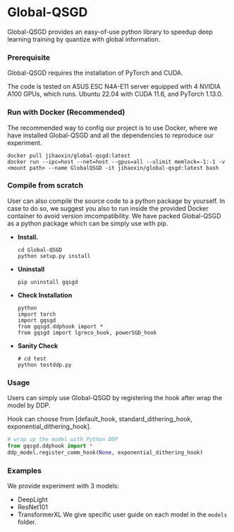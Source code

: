 # Global-QSGD
Global-QSGD provides an easy-of-use python library to speedup deep learning training by quantize with global information.

### Prerequisite

Global-QSGD requires the installation of PyTorch and CUDA.

The code is tested on ASUS ESC N4A-E11 server equipped with 4 NVIDIA A100 GPUs, which runs. Ubuntu 22.04 with CUDA 11.6, and PyTorch 1.13.0.

### Run with Docker (Recommended)
The recommended way to config our project is to use Docker, where we have installed Global-QSGD and all the dependencies to reproduce our experiment.
```shell
docker pull jihaoxin/global-qsgd:latest
docker run --ipc=host --net=host --gpus=all --ulimit memlock=-1:-1 -v <mount path> --name GlobalQSGD -it jihaoxin/global-qsgd:latest bash
```


### Compile from scratch
User can also compile the source code to a python package by yourself.
In case to do so, we suggest you also to run inside the provided Docker container to avoid version imcompatibility.
We have packed Global-QSGD as a python package which can be simply use with pip.
* **Install.** 
    ```shell
    cd Global-QSGD
    python setup.py install
    ```
* **Uninstall** 
    ```shell
    pip uninstall gqsgd
    ```
* **Check Installation**
    ```shell
    python
    import torch
    import gqsgd
    from gqsgd.ddphook import *
    from gqsgd import lgreco_hook, powerSGD_hook
    ```
* **Sanity Check**
    ```shell
    # cd test
    python testddp.py
    ```
### Usage
Users can simply use Global-QSGD by registering the hook after wrap the model by DDP.

Hook can choose from [default_hook, standard_dithering_hook, exponential_dithering_hook].
```python
# wrap up the model with Python DDP 
from gqsgd.ddphook import *
ddp_model.register_comm_hook(None, exponential_dithering_hook)
```

### Examples
We provide experiment with 3 models:
* DeepLight
* ResNet101
* TransformerXL
We give specific user guide on each model in the `models` folder.